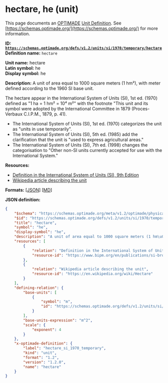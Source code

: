 # hectare, he (unit)

This page documents an [OPTIMADE](https://www.optimade.org/) [Unit Definition](https://schemas.optimade.org/#definitions). See [https://schemas.optimade.org/](https://schemas.optimade.org/) for more information.

**ID: [`https://schemas.optimade.org/defs/v1.2/units/si/1970/temporary/hectare`](https://schemas.optimade.org/defs/v1.2/units/si/1970/temporary/hectare.md)**  
**Definition name:** `hectare`

**Unit name:** hectare  
**Latin symbol:** he  
**Display symbol:** he  
  
**Description:** A unit of area equal to 1000 square meters (1 hm²), with meter defined according to the 1960 SI base unit.

The hectare appear in the International System of Units (SI), 1st ed. (1970) defined as "1 ha = 1 hm² = 10⁴ m²" with the footnote "This unit and its symbol were adopted by the International Committee in 1879 (Proces-Verbaux C.I.P.M., 1879, p. 41).

- The International System of Units (SI), 1st ed. (1970) categorizes the unit as "units in use temporarily".
- The International System of Units (SI), 5th ed. (1985) add the clarification that the unit is "used to express agricultural areas."
- The International System of Units (SI), 7th ed. (1998) changes the categorisation to "Other non-SI units currently accepted for use with the International System."

**Resources:**

- [Definition in the International System of Units (SI), 9th Edition](https://www.bipm.org/en/publications/si-brochure)
- [Wikipedia article describing the unit](https://en.wikipedia.org/wiki/Hectare)


**Formats:** [[JSON](hectare.json)] [[MD](hectare.md)]

**JSON definition:**

``` json
{
    "$schema": "https://schemas.optimade.org/meta/v1.2/optimade/physical_unit_definition.md",
    "$id": "https://schemas.optimade.org/defs/v1.2/units/si/1970/temporary/hectare",
    "title": "hectare",
    "symbol": "he",
    "display-symbol": "he",
    "description": "A unit of area equal to 1000 square meters (1 hm\u00b2), with meter defined according to the 1960 SI base unit.\n\nThe hectare appear in the International System of Units (SI), 1st ed. (1970) defined as \"1 ha = 1 hm\u00b2 = 10\u2074 m\u00b2\" with the footnote \"This unit and its symbol were adopted by the International Committee in 1879 (Proces-Verbaux C.I.P.M., 1879, p. 41).\n\n- The International System of Units (SI), 1st ed. (1970) categorizes the unit as \"units in use temporarily\".\n- The International System of Units (SI), 5th ed. (1985) add the clarification that the unit is \"used to express agricultural areas.\"\n- The International System of Units (SI), 7th ed. (1998) changes the categorisation to \"Other non-SI units currently accepted for use with the International System.\"",
    "resources": [
        {
            "relation": "Definition in the International System of Units (SI), 9th Edition",
            "resource-id": "https://www.bipm.org/en/publications/si-brochure"
        },
        {
            "relation": "Wikipedia article describing the unit",
            "resource-id": "https://en.wikipedia.org/wiki/Hectare"
        }
    ],
    "defining-relation": {
        "base-units": [
            {
                "symbol": "m",
                "id": "https://schemas.optimade.org/defs/v1.2/units/si/1960/base/metre"
            }
        ],
        "base-units-expression": "m^2",
        "scale": {
            "exponent": 4
        }
    },
    "x-optimade-definition": {
        "label": "hectare_si_1970_temporary",
        "kind": "unit",
        "format": "1.2",
        "version": "1.2.0",
        "name": "hectare"
    }
}
```